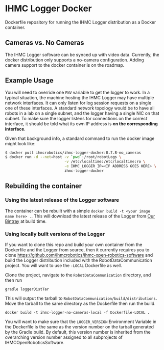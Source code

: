 # IHMC Logger Docker

Dockerfile repository for running the IHMC Logger distribution as a Docker container.

## Cameras vs. No Cameras

The IHMC Logger software can be synced up with video data. Currently, the docker distribution only supports a no-camera configuration. Adding camera support to the docker container is on the roadmap.

## Example Usage

You will need to override one `ENV` variable to get the logger to work. In a typical situation, the machine hosting the IHMC Logger may have multiple network interfaces. It can only listen for log session requests on a single one of these interfaces. A standard network topology would be to have all robots in a lab on a single subnet, and the logger having a single NIC on that subnet. To make sure the logger listens for connections on the correct interface, it should be told what its own IP address is **on the corresponding interface**.

Given that background info, a standard command to run the docker image might look like:

```bash
$ docker pull ihmcrobotics/ihmc-logger-docker:0.7.8-no_cameras
$ docker run -d --net=host -v `pwd`:/root/robotLogs \
                           -v /etc/localtime:/etc/localtime:ro \
                           -e IHMC_LOGGER_IP=<IP ADDRESS GOES HERE> \
                           ihmc-logger-docker
```

## Rebuilding the container

### Using the latest release of the Logger software

The container can be rebuilt with a simple `docker build -t <your image name here> .`. This will download the latest release of the Logger from [Our Bintray](https://bintray.com/ihmcrobotics/distributions/IHMCLogger/view) at build time.

### Using locally built versions of the Logger

If you want to clone this repo and build your own container from the Dockerfile and the Logger from source, then it currently requires you to clone https://github.com/ihmcrobotics/ihmc-open-robotics-software and build the Logger distribution included with the RobotDataCommunication project. You will want to use the `-LOCAL` Dockerfile as well.

Clone the project, navigate to the `RobotDataCommunication` directory, and then run

    gradle loggerDistTar

This will output the tarball to `RobotDataCommunication/build/distributions`. Move the tarball to the same directory as the Dockerfile then run the build.

    docker build -t ihmc-logger-no-cameras-local -f Dockerfile-LOCAL .

You will want to make sure that the `LOGGER_VERSION` Environment Variable in the Dockerfile is the same as the version number on the tarball generated by the Gradle build. By default, this version number is inherited from the overarching version number assigned to all subprojects of IHMCOpenRoboticsSoftware.
